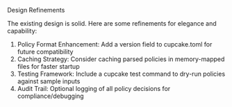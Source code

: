 Design Refinements

The existing design is solid. Here are some
refinements for elegance and capability:

1. Policy Format Enhancement: Add a version
   field to cupcake.toml for future
   compatibility
2. Caching Strategy: Consider caching parsed
   policies in memory-mapped files for faster
   startup
3. Testing Framework: Include a cupcake test
   command to dry-run policies against sample
   inputs
4. Audit Trail: Optional logging of all
   policy decisions for compliance/debugging
